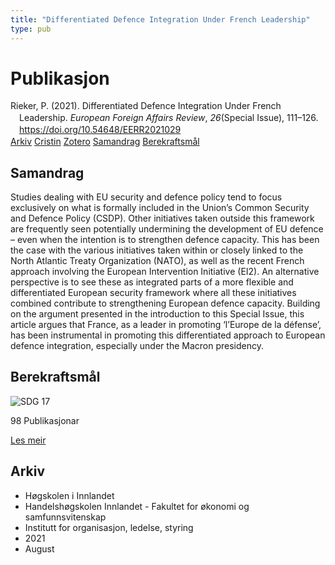 ```yaml
---
title: "Differentiated Defence Integration Under French Leadership"
type: pub
---
```

<h1>Publikasjon</h1>
<article id="csl-bib-container-Z26RTRJM" class="csl-bib-container">
  <div class="csl-bib-body" style="line-height: 1.35; padding-left: 1em; text-indent:-1em;">
  <div class="csl-entry">Rieker, P. (2021). Differentiated Defence Integration Under French Leadership. <i>European Foreign Affairs Review</i>, <i>26</i>(Special Issue), 111&#x2013;126. <a href="https://doi.org/10.54648/EERR2021029">https://doi.org/10.54648/EERR2021029</a></div>
</div>
  <div class="csl-bib-buttons">
    <a href="#taxonomy-article-Z26RTRJM" class="csl-bib-button">Arkiv</a>
    <a href="https://app.cristin.no/results/show.jsf?id=1925740" alt="Cristin URL" class="csl-bib-button">Cristin</a>
    <a href="http://zotero.org/groups/5022929/items/Z26RTRJM" alt="Zotero URL" class="csl-bib-button">Zotero</a>
    <a href="#abstract-article-Z26RTRJM" class="csl-bib-button">Samandrag</a>
    <a href="#sdg-article-Z26RTRJM" class="csl-bib-button">Berekraftsmål</a>
  </div>
  <div id="csl-bib-meta-container-Z26RTRJM"></div>
</article>
<div id="csl-bib-meta-Z26RTRJM" class="csl-bib-meta">
  <article id="abstract-article-Z26RTRJM" class="abstract-article">
    <h1>Samandrag</h1>
    Studies dealing with EU security and defence policy tend to focus exclusively on what is formally included in the Union’s Common Security and Defence Policy (CSDP). Other initiatives taken outside this framework are frequently seen potentially undermining the development of EU defence – even when the intention is to strengthen defence capacity. This has been the case with the various initiatives taken within or closely linked to the North Atlantic Treaty Organization (NATO), as well as the recent French approach involving the European Intervention Initiative (EI2). An alternative perspective is to see these as integrated parts of a more flexible and differentiated European security framework where all these initiatives combined contribute to strengthening European defence capacity. Building on the argument presented in the introduction to this Special Issue, this article argues that France, as a leader in promoting ‘l’Europe de la défense’, has been instrumental in promoting this differentiated approach to European defence integration, especially under the Macron presidency.
  </article>
  <article id="sdg-article-Z26RTRJM" class="sdg-article">
    <h1>Berekraftsmål</h1>
    <div class="sdg-container"><div id="sdg17" class="sdg">
<img src="{{< params subfolder >}}images/sdg/sdg17_no.png" class="image" alt="SDG 17">
<div class="sdg-overlay">
<p class="sdg-publication-count"><span>98</span> Publikasjonar</p>
<p><a href="https://www.fn.no/om-fn/fns-baerekraftsmaal/samarbeid-for-aa-naa-maalene?lang=nno-NO" class="sdg-read-more">Les meir</a></p>
</div>
</div></div>
  </article>
  <article id="taxonomy-article-Z26RTRJM" class="taxonomy-article">
    <h1>Arkiv</h1>
    <ul>
      <li>Høgskolen i Innlandet</li>
      <li>Handelshøgskolen Innlandet - Fakultet for økonomi og samfunnsvitenskap</li>
      <li>Institutt for organisasjon, ledelse, styring</li>
      <li>2021</li>
      <li>August</li>
    </ul>
  </article>
</div>
